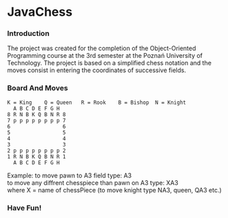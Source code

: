 # JavaChess
### Introduction
The project was created for the completion of the Object-Oriented Programming course at the 3rd semester at the Poznań University of Technology. The project is based on a simplified chess notation and the moves consist in entering the coordinates of successive fields.

### Board And Moves
    K = King	Q = Queen	R = Rook	B = Bishop	N = Knight
      A B C D E F G H 
    8 R N B K Q B N R 8
    7 p p p p p p p p 7
    6                 6
    5                 5
    4                 4
    3                 3
    2 p p p p p p p p 2   
    1 R N B K Q B N R 1
      A B C D E F G H 
Example:
to move pawn to A3 field type: A3 <br />
to move any diffrent chesspiece than pawn on A3 type: XA3 <br />
where X = name of chessPiece (to move knight type NA3, queen, QA3 etc.)

### Have Fun!
